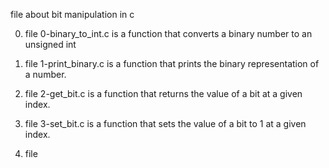file about bit manipulation in c

0. file 0-binary_to_int.c is a function that converts a binary number to an unsigned int

1. file 1-print_binary.c is a function that prints the binary representation of a number.

2. file 2-get_bit.c is a function that returns the value of a bit at a given index.

3. file 3-set_bit.c is a function that sets the value of a bit to 1 at a given index.

4. file 
